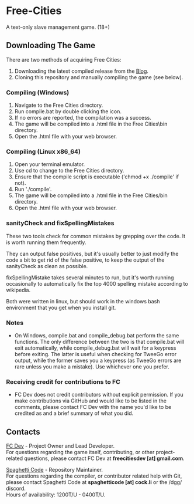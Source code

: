 # Free-Cities
A text-only slave management game. (18+)

## Downloading The Game

There are two methods of acquiring Free Cities:  
1. Downloading the latest compiled release from the [Blog](https://freecitiesblog.blogspot.com/).  
2. Cloning this repository and manually compiling the game (see below).  

### Compiling (Windows)

1. Navigate to the Free Cities directory.
2. Run compile.bat by double clicking the icon.
3. If no errors are reported, the compilation was a success.
4. The game will be compiled into a .html file in the Free Cities\bin directory.
5. Open the .html file with your web browser.

### Compiling (Linux x86_64)

1. Open your terminal emulator.
2. Use cd to change to the Free Cities directory.
3. Ensure that the compile script is executable ('chmod +x ./compile' if not).
5. Run './compile'.
6. The game will be compiled into a .html file in the Free Cities/bin directory.
7. Open the .html file with your web browser.

### sanityCheck and fixSpellingMistakes

These two tools check for common mistakes by grepping over the code.  It is worth running them frequently.

They can output false positives, but it's usually better to just modify the code a bit to get rid of the false positive,
to keep the output of the sanityCheck as clean as possible.

fixSpellingMistake takes several minutes to run, but it's worth running occasionally to automatically fix the top 4000 spelling
mistake according to wikipedia. 

Both were written in linux, but should work in the windows bash environment that you get when you install git.

### Notes

* On Windows, compile.bat and compile_debug.bat perform the same functions. The only difference between the two is that compile.bat will exit automatically, while compile_debug.bat will wait for a keypress before exiting. The latter is useful when checking for TweeGo error output, while the former saves you a keypress (as TweeGo errors are rare unless you make a mistake). Use whichever one you prefer.

### Receiving credit for contributions to FC

* FC Dev does not credit contributors without explicit permission. If you make contributions via GitHub and would like to be listed in the comments, please contact FC Dev with the name you'd like to be credited as and a brief summary of what you did.

## Contacts
[FC Dev](https://github.com/freecitiesdev) - Project Owner and Lead Developer.  
For questions regarding the game itself, contributing, or other project-related questions, please contact FC Dev at **freecitiesdev [at] gmail.com**.

[Spaghetti Code](https://github.com/ObstacleCorpse) - Repository Maintainer.  
For questions regarding the compiler, or contributor related help with Git, please contact Spaghetti Code at **spaghetticode [at] cock.li** or the /dgg/ discord.  
Hours of availability: 1200T/U - 0400T/U.
